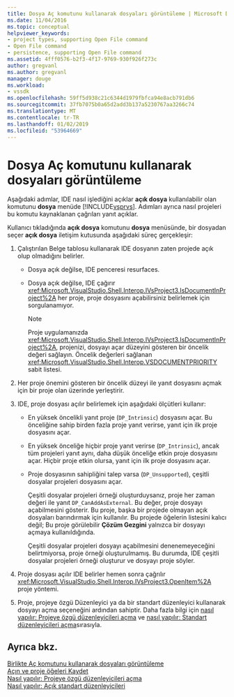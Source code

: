 ```yaml
---
title: Dosya Aç komutunu kullanarak dosyaları görüntüleme | Microsoft Docs
ms.date: 11/04/2016
ms.topic: conceptual
helpviewer_keywords:
- project types, supporting Open File command
- Open File command
- persistence, supporting Open File command
ms.assetid: 4fff0576-b2f3-4f17-9769-930f926f273c
author: gregvanl
ms.author: gregvanl
manager: douge
ms.workload:
- vssdk
ms.openlocfilehash: 59ff5d938c21c6344d1979fbfca94e8acb791db6
ms.sourcegitcommit: 37fb7075b0a65d2add3b137a5230767aa3266c74
ms.translationtype: MT
ms.contentlocale: tr-TR
ms.lasthandoff: 01/02/2019
ms.locfileid: "53964669"
---
```

# <a name="display-files-by-using-the-open-file-command"></a>Dosya Aç komutunu kullanarak dosyaları görüntüleme
Aşağıdaki adımlar, IDE nasıl işlediğini açıklar **açık dosya** kullanılabilir olan komutunu **dosya** menüde [!INCLUDE[vsprvs](../../code-quality/includes/vsprvs_md.md)]. Adımları ayrıca nasıl projeleri bu komutu kaynaklanan çağrıları yanıt açıklar.  
  
 Kullanıcı tıkladığında **açık dosya** komutunu **dosya** menüsünde, bir dosyadan seçer **açık dosya** iletişim kutusunda aşağıdaki süreç gerçekleşir:  
  
1.  Çalıştırılan Belge tablosu kullanarak IDE dosyanın zaten projede açık olup olmadığını belirler.  
  
    -   Dosya açık değilse, IDE penceresi resurfaces.  
  
    -   Dosya açık değilse, IDE çağırır <xref:Microsoft.VisualStudio.Shell.Interop.IVsProject3.IsDocumentInProject%2A> her proje, proje dosyasını açabilirsiniz belirlemek için sorgulanamıyor.  
  
        > [!NOTE]
        >  Proje uygulamanızda <xref:Microsoft.VisualStudio.Shell.Interop.IVsProject3.IsDocumentInProject%2A>, projenizi, dosyayı açar düzeyini gösteren bir öncelik değeri sağlayın. Öncelik değerleri sağlanan <xref:Microsoft.VisualStudio.Shell.Interop.VSDOCUMENTPRIORITY> sabit listesi.  
  
2.  Her proje önemini gösteren bir öncelik düzeyi ile yanıt dosyasını açmak için bir proje olan üzerinde yerleştirir.  
  
3.  IDE, proje dosyası açılır belirlemek için aşağıdaki ölçütleri kullanır:  
  
    -   En yüksek öncelikli yanıt proje (`DP_Intrinsic`) dosyasını açar. Bu önceliğine sahip birden fazla proje yanıt verirse, yanıt için ilk proje dosyasını açar.  
  
    -   En yüksek önceliğe hiçbir proje yanıt verirse (`DP_Intrinsic`), ancak tüm projeleri yanıt aynı, daha düşük önceliğe etkin proje dosyasını açar. Hiçbir proje etkin olursa, yanıt için ilk proje dosyasını açar.  
  
    -   Proje dosyasının sahipliğini talep varsa (`DP_Unsupported`), çeşitli dosyalar projeleri dosyasını açar.  
  
         Çeşitli dosyalar projeleri örneği oluşturduysanız, proje her zaman değeri ile yanıt `DP_CanAddAsExternal`. Bu değer, proje dosyayı açabilmesini gösterir. Bu proje, başka bir projede olmayan açık dosyaları barındırmak için kullanılır. Bu projede öğelerin listesini kalıcı değil; Bu proje görülebilir **Çözüm Gezgini** yalnızca bir dosyayı açmaya kullanıldığında.  
  
         Çeşitli dosyalar projeleri dosyayı açabilmesini denenemeyeceğini belirtmiyorsa, proje örneği oluşturulmamış. Bu durumda, IDE çeşitli dosyalar projeleri örneği oluşturur ve dosyayı proje söyler.  
  
4.  Proje dosyası açılır IDE belirler hemen sonra çağrılır <xref:Microsoft.VisualStudio.Shell.Interop.IVsProject3.OpenItem%2A> proje yöntemi.  
  
5.  Proje, projeye özgü Düzenleyici ya da bir standart düzenleyici kullanarak dosyayı açma seçeneğini ardından sahiptir. Daha fazla bilgi için [nasıl yapılır: Projeye özgü düzenleyicileri açma](../../extensibility/how-to-open-project-specific-editors.md) ve [nasıl yapılır: Standart düzenleyicileri açma](../../extensibility/how-to-open-standard-editors.md)sırasıyla.  
  
## <a name="see-also"></a>Ayrıca bkz.  
 [Birlikte Aç komutunu kullanarak dosyaları görüntüleme](../../extensibility/internals/displaying-files-by-using-the-open-with-command.md)   
 [Açın ve proje öğeleri Kaydet](../../extensibility/internals/opening-and-saving-project-items.md)   
 [Nasıl yapılır: Projeye özgü düzenleyicileri açma](../../extensibility/how-to-open-project-specific-editors.md)   
 [Nasıl yapılır: Açık standart düzenleyicileri](../../extensibility/how-to-open-standard-editors.md)